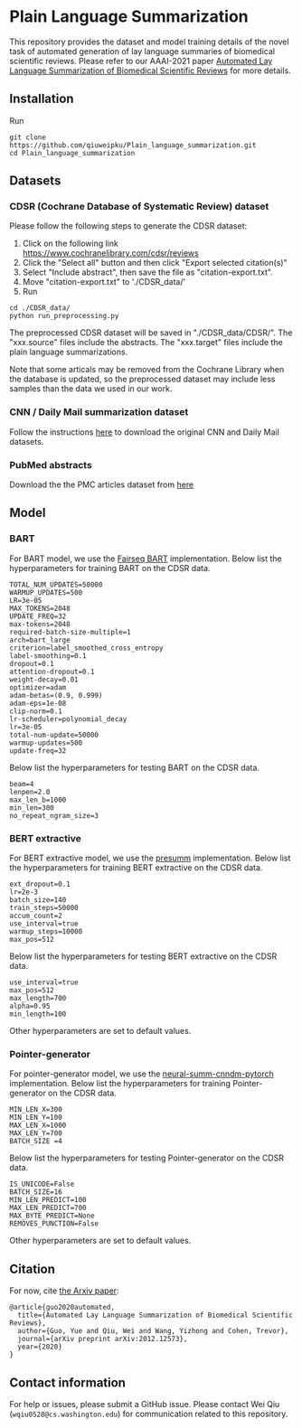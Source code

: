 # Plain Language Summarization
This repository provides the dataset and model training details of the novel task of automated generation of lay language summaries of biomedical scientific reviews. Please refer to our AAAI-2021 paper [Automated Lay Language Summarization of Biomedical Scientific Reviews](https://arxiv.org/abs/2012.12573) for more details.

## Installation
Run
```
git clone https://github.com/qiuweipku/Plain_language_summarization.git
cd Plain_language_summarization
```

## Datasets
### CDSR (Cochrane Database of Systematic Review) dataset
Please follow the following steps to generate the CDSR dataset:
1. Click on the following link https://www.cochranelibrary.com/cdsr/reviews
2. Click the "Select all" button and then click "Export selected citation(s)"
3. Select "Include abstract", then save the file as "citation-export.txt".
4. Move "citation-export.txt" to './CDSR_data/'
5. Run
```
cd ./CDSR_data/
python run_preprocessing.py
```

The preprocessed CDSR dataset will be saved in "./CDSR_data/CDSR/". The "xxx.source" files include the abstracts. The "xxx.target" files include the plain language summarizations.

Note that some articals may be removed from the Cochrane Library when the database is updated, so the preprocessed dataset may include less samples than the data we used in our work. 

### CNN / Daily Mail summarization dataset
Follow the instructions [here](https://github.com/abisee/cnn-dailymail) to download the original CNN and Daily Mail datasets.

### PubMed abstracts
Download the the PMC articles dataset from [here](https://www.kaggle.com/cvltmao/pmc-articles)

## Model
### BART
For BART model, we use the [Fairseq BART](https://github.com/pytorch/fairseq/tree/master/examples/bart) implementation. Below list the hyperparameters for training BART on the CDSR data.
```
TOTAL_NUM_UPDATES=50000
WARMUP_UPDATES=500
LR=3e-05
MAX_TOKENS=2048
UPDATE_FREQ=32
max-tokens=2048
required-batch-size-multiple=1
arch=bart_large
criterion=label_smoothed_cross_entropy
label-smoothing=0.1
dropout=0.1
attention-dropout=0.1
weight-decay=0.01
optimizer=adam
adam-betas=(0.9, 0.999)
adam-eps=1e-08
clip-norm=0.1
lr-scheduler=polynomial_decay
lr=3e-05
total-num-update=50000
warmup-updates=500
update-freq=32
```
Below list the hyperparameters for testing BART on the CDSR data.
```
beam=4
lenpen=2.0
max_len_b=1000
min_len=300
no_repeat_ngram_size=3
```

### BERT extractive
For BERT extractive model, we use the [presumm](https://github.com/nlpyang/presumm) implementation. Below list the hyperparameters for training BERT extractive on the CDSR data.
```
ext_dropout=0.1
lr=2e-3
batch_size=140
train_steps=50000
accum_count=2
use_interval=true
warmup_steps=10000
max_pos=512
```
Below list the hyperparameters for testing BERT extractive on the CDSR data.
```
use_interval=true
max_pos=512
max_length=700
alpha=0.95
min_length=100
```
Other hyperparameters are set to default values.

### Pointer-generator 
For pointer-generator  model, we use the [neural-summ-cnndm-pytorch](https://github.com/lipiji/neural-summ-cnndm-pytorch/) implementation. Below list the hyperparameters for training Pointer-generator on the CDSR data.
```
MIN_LEN_X=300
MIN_LEN_Y=100
MAX_LEN_X=1000
MAX_LEN_Y=700
BATCH_SIZE =4
```
Below list the hyperparameters for testing Pointer-generator on the CDSR data.
```
IS_UNICODE=False
BATCH_SIZE=16
MIN_LEN_PREDICT=100
MAX_LEN_PREDICT=700
MAX_BYTE_PREDICT=None
REMOVES_PUNCTION=False
```
Other hyperparameters are set to default values.

## Citation
For now, cite [the Arxiv paper](https://arxiv.org/abs/2012.12573):

```
@article{guo2020automated,
  title={Automated Lay Language Summarization of Biomedical Scientific Reviews},
  author={Guo, Yue and Qiu, Wei and Wang, Yizhong and Cohen, Trevor},
  journal={arXiv preprint arXiv:2012.12573},
  year={2020}
}
```


## Contact information

For help or issues, please submit a GitHub issue. Please contact Wei Qiu
(`wqiu0528@cs.washington.edu`) for communication related to this repository.
